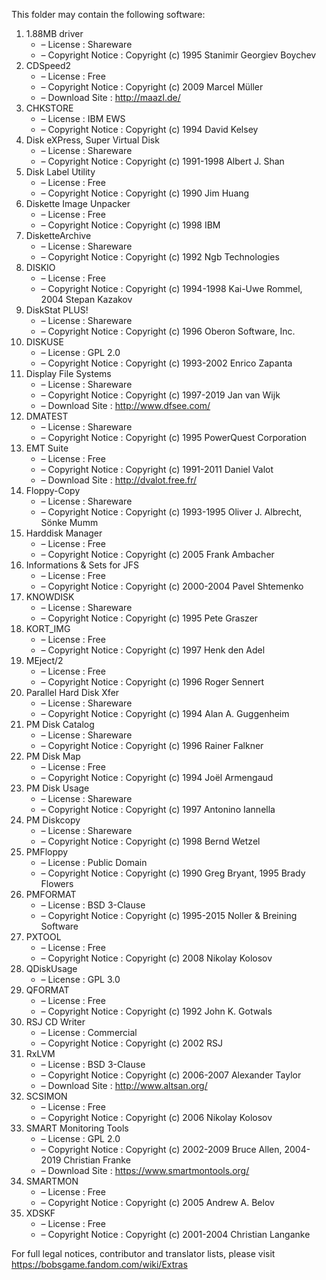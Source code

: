 ﻿This folder may contain the following software:

1. 1.88MB driver
   - – License : Shareware
   - – Copyright Notice : Copyright (c) 1995 Stanimir Georgiev Boychev
2. CDSpeed2
   - – License : Free
   - – Copyright Notice : Copyright (c) 2009 Marcel Müller
   - – Download Site : http://maazl.de/
3. CHKSTORE
   - – License : IBM EWS
   - – Copyright Notice : Copyright (c) 1994 David Kelsey
4. Disk eXPress, Super Virtual Disk
   - – License : Shareware
   - – Copyright Notice : Copyright (c) 1991-1998 Albert J. Shan
5. Disk Label Utility
   - – License : Free
   - – Copyright Notice : Copyright (c) 1990 Jim Huang
6. Diskette Image Unpacker
   - – License : Free
   - – Copyright Notice : Copyright (c) 1998 IBM
7. DisketteArchive
   - – License : Shareware
   - – Copyright Notice : Copyright (c) 1992 Ngb Technologies
8. DISKIO
   - – License : Free
   - – Copyright Notice : Copyright (c) 1994-1998 Kai-Uwe Rommel, 2004 Stepan Kazakov
9. DiskStat PLUS!
   - – License : Shareware
   - – Copyright Notice : Copyright (c) 1996 Oberon Software, Inc.
10. DISKUSE
    - – License : GPL 2.0
    - – Copyright Notice : Copyright (c) 1993-2002 Enrico Zapanta
11. Display File Systems
    - – License : Shareware
    - – Copyright Notice : Copyright (c) 1997-2019 Jan van Wijk
    - – Download Site : http://www.dfsee.com/
12. DMATEST
    - – License : Shareware
    - – Copyright Notice : Copyright (c) 1995 PowerQuest Corporation
13. EMT Suite
    - – License : Free
    - – Copyright Notice : Copyright (c) 1991-2011 Daniel Valot
    - – Download Site : http://dvalot.free.fr/
14. Floppy-Copy
    - – License : Shareware
    - – Copyright Notice : Copyright (c) 1993-1995 Oliver J. Albrecht, Sönke Mumm
15. Harddisk Manager
    - – License : Free
    - – Copyright Notice : Copyright (c) 2005 Frank Ambacher
16. Informations & Sets for JFS
    - – License : Free
    - – Copyright Notice : Copyright (c) 2000-2004 Pavel Shtemenko
17. KNOWDISK
    - – License : Shareware
    - – Copyright Notice : Copyright (c) 1995 Pete Graszer
18. KORT_IMG
    - – License : Free
    - – Copyright Notice : Copyright (c) 1997 Henk den Adel
19. MEject/2
    - – License : Free
    - – Copyright Notice : Copyright (c) 1996 Roger Sennert
20. Parallel Hard Disk Xfer
    - – License : Shareware
    - – Copyright Notice : Copyright (c) 1994 Alan A. Guggenheim
21. PM Disk Catalog
    - – License : Shareware
    - – Copyright Notice : Copyright (c) 1996 Rainer Falkner
22. PM Disk Map
    - – License : Free
    - – Copyright Notice : Copyright (c) 1994 Joël Armengaud
23. PM Disk Usage
    - – License : Shareware
    - – Copyright Notice : Copyright (c) 1997 Antonino Iannella
24. PM Diskcopy
    - – License : Shareware
    - – Copyright Notice : Copyright (c) 1998 Bernd Wetzel
25. PMFloppy
    - – License : Public Domain
    - – Copyright Notice : Copyright (c) 1990 Greg Bryant, 1995 Brady Flowers
26. PMFORMAT
    - – License : BSD 3-Clause
    - – Copyright Notice : Copyright (c) 1995-2015 Noller & Breining Software
27. PXTOOL
    - – License : Free
    - – Copyright Notice : Copyright (c) 2008 Nikolay Kolosov
28. QDiskUsage
    - – License : GPL 3.0
29. QFORMAT
    - – License : Free
    - – Copyright Notice : Copyright (c) 1992 John K. Gotwals
30. RSJ CD Writer
    - – License : Commercial
    - – Copyright Notice : Copyright (c) 2002 RSJ
31. RxLVM
    - – License : BSD 3-Clause
    - – Copyright Notice : Copyright (c) 2006-2007 Alexander Taylor
    - – Download Site : http://www.altsan.org/
32. SCSIMON
    - – License : Free
    - – Copyright Notice : Copyright (c) 2006 Nikolay Kolosov
33. SMART Monitoring Tools
    - – License : GPL 2.0
    - – Copyright Notice : Copyright (c) 2002-2009 Bruce Allen, 2004-2019 Christian Franke
    - – Download Site : https://www.smartmontools.org/
34. SMARTMON
    - – License : Free
    - – Copyright Notice : Copyright (c) 2005 Andrew A. Belov
35. XDSKF
    - – License : Free
    - – Copyright Notice : Copyright (c) 2001-2004 Christian Langanke

For full legal notices, contributor and translator lists, please visit https://bobsgame.fandom.com/wiki/Extras
